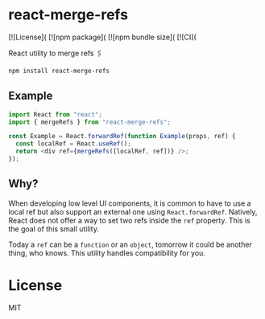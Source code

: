 # react-merge-refs

[![License](
[![npm package](
[![npm bundle size](
[![CI](

React utility to merge refs 🖇

```sh
npm install react-merge-refs
```

## Example

```js
import React from "react";
import { mergeRefs } from "react-merge-refs";

const Example = React.forwardRef(function Example(props, ref) {
  const localRef = React.useRef();
  return <div ref={mergeRefs([localRef, ref])} />;
});
```

## Why?

When developing low level UI components, it is common to have to use a local ref but also support an external one using `React.forwardRef`. Natively, React does not offer a way to set two refs inside the `ref` property. This is the goal of this small utility.

Today a `ref` can be a `function` or an `object`, tomorrow it could be another thing, who knows. This utility handles compatibility for you.

# License

MIT
